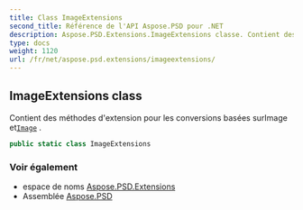 ```yaml
---
title: Class ImageExtensions
second_title: Référence de l'API Aspose.PSD pour .NET
description: Aspose.PSD.Extensions.ImageExtensions classe. Contient des méthodes dextension pour les conversions basées surImage etImage .
type: docs
weight: 1120
url: /fr/net/aspose.psd.extensions/imageextensions/
---
```

## ImageExtensions class

Contient des méthodes d'extension pour les conversions basées surImage et[`Image`](../../aspose.psd/image/) .

```csharp
public static class ImageExtensions
```

### Voir également

* espace de noms [Aspose.PSD.Extensions](../../aspose.psd.extensions/)
* Assemblée [Aspose.PSD](../../)



